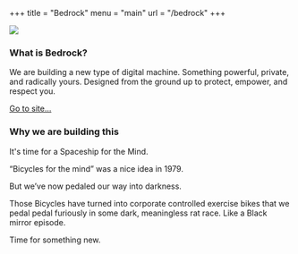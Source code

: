 +++
title = "Bedrock"
menu  = "main"
url = "/bedrock"
+++


<img src="/img/work/Bedrock.png" id="work-bedrock"></img>


<h3>What is Bedrock?</h3>
<p>We are building a new type of digital machine.
Something powerful, private, and radically yours.
Designed from the ground up to protect, empower, and respect you.</p>
<a target="_blank" href="https://bedrock.ai/individual" class="link work-site">Go to site...</a>

<h3>Why we are building this</h3>
<p>It's time for a Spaceship for the Mind.</p>
<p>“Bicycles for the mind” was a nice idea in 1979.</p>
<p>But we’ve now pedaled our way into darkness.</p>
<p>Those Bicycles have turned into corporate controlled exercise bikes that we pedal pedal furiously in some dark, meaningless rat race. Like a Black mirror episode.</p>

<p>Time for something new.</p>

<!-- 
<p>Our lives are being conducted increasingly online. This digital renaissance has led to some amazing things. Just imagine going back to a world without Google Maps. But it has also resulted in some surprisingly bad things. Like, threatening-the-continued-existence-of-our-species bad.</p>

<p>Our civic institutions, those hallowed, battle-tested pillars of society that we painstakingly built up from nothing and ferociously defended to the death time and again, are now being violently shook to their very foundations. The cracks are spreading rapidly and ominously, in a  way we haven’t seen before.</p>

<p>Our collective sanity is being assaulted by a constant barrage of toxic digital effluvium, a storm of enraged yet meaningless chatter howling in our ears, thousands of pings and pokes and messages and notifications and bills and requests and GoFundMes and hell.</p>

<p>Our self-hood is being hollowed out—identities hacked, money stolen, our free-will undermined by incredibly insidious manipulation, our humanity debased by automated indignity and overwhelming, incomprehensible demands from all corners.</p>

<p>This cannot go on.</p>

<p>We need a place to conduct our digital activities in peace.</p>

<p>Bedrock is that place.</p>
 -->
